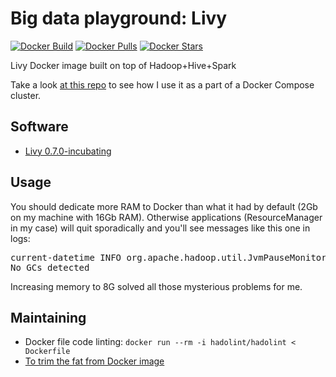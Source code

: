 # Big data playground: Livy

[![Docker Build](https://img.shields.io/docker/cloud/build/panovvv/livy.svg)](https://cloud.docker.com/repository/docker/panovvv/livy/builds)
[![Docker Pulls](https://img.shields.io/docker/pulls/panovvv/livy.svg)](https://hub.docker.com/r/panovvv/livy)
[![Docker Stars](https://img.shields.io/docker/stars/panovvv/livy.svg)](https://hub.docker.com/r/panovvv/livy)

Livy Docker image built on top of Hadoop+Hive+Spark

Take a look [at this repo](https://github.com/panovvv/bigdata-docker-compose)
to see how I use it as a part of a Docker Compose cluster.

## Software

* [Livy 0.7.0-incubating](https://livy.apache.org/docs/0.7.0-incubating/rest-api.html)

## Usage

You should dedicate more RAM to Docker than what it had by default
(2Gb on my machine with 16Gb RAM). Otherwise applications (ResourceManager in my case)
will quit sporadically and you'll see messages like this one in logs:
<pre>
current-datetime INFO org.apache.hadoop.util.JvmPauseMonitor: Detected pause in JVM or host machine (eg GC): pause of approximately 1234ms
No GCs detected
</pre>
Increasing memory to 8G solved all those mysterious problems for me.

## Maintaining

* Docker file code linting:  `docker run --rm -i hadolint/hadolint < Dockerfile`
* [To trim the fat from Docker image](https://github.com/wagoodman/dive)
